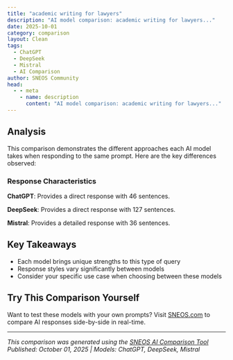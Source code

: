 ```yaml
---
title: "academic writing for lawyers"
description: "AI model comparison: academic writing for lawyers..."
date: 2025-10-01
category: comparison
layout: Clean
tags:
  - ChatGPT
  - DeepSeek
  - Mistral
  - AI Comparison
author: SNEOS Community
head:
  - - meta
    - name: description
      content: "AI model comparison: academic writing for lawyers..."
---
```


<ChatComparison
  title="academic writing for lawyers"
  prompt="academic writing for lawyers"
  :responses='{"ChatGPT": "Certainly! Here is an overview and some tips for academic writing tailored for lawyers:\n\n---\n\n### Academic Writing for Lawyers\n\nAcademic writing in law involves the clear, concise, and precise articulation of legal arguments, analysis, and research. It is a critical skill for law students, legal scholars, and practitioners who engage in writing law review articles, case notes, essays, and legal memos.\n\n#### Key Characteristics of Legal Academic Writing:\n1. **Clarity and Precision:** Legal writing must clearly convey complex ideas. Avoid ambiguity and ensure every statement is precise.\n2. **Formal Tone:** Use a professional, objective tone. Avoid colloquialisms and overly casual language.\n3. **Structured Argumentation:** Present arguments logically with a clear introduction, body, and conclusion.\n4. **Evidence-Based Analysis:** Support all claims with references to statutes, case law, legal principles, and academic commentary.\n5. **Correct Citation:** Follow appropriate citation styles (e.g., the Bluebook or OSCOLA) meticulously.\n6. **Critical Engagement:** Go beyond description; analyze, critique, and compare different legal viewpoints.\n\n#### Structure of a Typical Legal Academic Paper:\n1. **Title:** Concise and descriptive.\n2. **Abstract (if required):** A brief summary of the paper\u2019s main arguments and conclusions.\n3. **Introduction:** Introduce the legal issue, its significance, and outline the paper\u2019s objectives.\n4. **Background/Context:** Present relevant legal background, including statutes and precedents.\n5. **Main Body:** Systematic development of arguments. Use headings and subheadings to organize points.\n6. **Counterarguments:** Address opposing views and explain why your position holds.\n7. **Conclusion:** Summarize findings and suggest implications or future research directions.\n8. **References/Bibliography:** List all sources cited.\n\n#### Tips for Effective Legal Academic Writing:\n- **Plan and Outline:** Begin with a clear outline to organize your thoughts.\n- **Use Topic Sentences:** Start paragraphs with clear topic sentences to guide the reader.\n- **Be Concise:** Avoid unnecessary words or repetition.\n- **Avoid Jargon:** Use technical terms only when necessary and explain them.\n- **Edit and Proofread:** Review for clarity, grammar, and formatting errors.\n- **Use Examples:** Illustrate points with relevant cases and hypothetical scenarios.\n\n#### Recommended Resources:\n- *Legal Writing in Plain English* by Bryan A. Garner\n- *The Bluebook: A Uniform System of Citation*\n- *How to Write Law Essays \u0026 Exams* by S.I. Strong\n\n---\n\nIf you want, I can help draft specific sections, provide citation help, or review your writing!", "DeepSeek": "Of course. Academic writing for lawyers is a distinct and crucial skill, bridging the rigorous analysis of legal practice with the broader, more theoretical discourse of the academy. It\u0027s the foundation for law review articles, scholarly books, seminar papers, and advanced legal analysis.\n\nHere is a comprehensive guide to academic writing for lawyers, covering its purpose, key characteristics, structure, and practical tips.\n\n### **I. The Core Purpose: Why It\u0027s Different from Legal Practice**\n\nWhile a legal memo or brief aims to persuade a specific audience (a judge, a client) to take a specific action, academic legal writing has different goals:\n\n1. **To Contribute to Scholarly Discourse:** It engages with existing legal scholarship, identifies a gap or flaw, and offers a novel perspective, theory, or solution.\n2. **To Analyze and Critique the Law:** It goes beyond stating what the law *is* to explore why it is that way, whether it *should* be that way, and what its unintended consequences might be.\n3. **To Synthesize and Re-conceptualize:** It connects disparate areas of law or draws on other disciplines (e.g., economics, history, philosophy, psychology) to provide a deeper understanding of a legal issue.\n4. **To Influence the Long-Term Development of the Law:** While a brief influences a single case, a seminal law review article can shape the thinking of judges, legislators, and scholars for decades.\n\n---\n\n### **II. Key Characteristics of Effective Academic Legal Writing**\n\n**1. A Clear, Central Thesis (The \u0022Claim\u0022)**\nThis is the single most important element. Your thesis is not just a topic (e.g., \u0022This paper is about qualified immunity\u0022). It is a specific, arguable, and significant claim that you will prove throughout the paper.\n* **Weak Thesis:** \u0022Qualified immunity is a controversial doctrine.\u0022\n* **Strong Thesis:** \u0022This article argues that the qualified immunity doctrine, as currently applied by the Supreme Court, has created an unaccountable law enforcement regime that violates the Fourteenth Amendment\u0027s Equal Protection Clause by disproportionately shielding officers who use force against minorities.\u0022\n\n**2. Rigorous and Analytical (Not Descriptive)**\nDon\u0027t just describe what courts have done. Analyze *why* they did it and whether their reasoning was sound.\n* **Descriptive:** \u0022In *Case A*, the Court held X. In *Case B*, the Court extended this to Y.\u0022\n* **Analytical:** \u0022The Court\u0027s reasoning in *Case A* relied on a flawed interpretation of legislative history. This flaw was compounded in *Case B*, leading to the inconsistent and unworkable standard we see today.\u0022\n\n**3. Engagement with Scholarly Sources**\nYou are in a conversation with other scholars. You must acknowledge and engage with their work.\n* **Use secondary sources:** Law review articles, books, treatises.\n* **Synthesize opposing viewpoints:** \u0022While Professor Smith argues that the market will correct for these inefficiencies [cite], this view fails to account for...\u0022.\n* **Acknowledge counterarguments:** Actively seek out and address the strongest arguments against your thesis. This strengthens your credibility.\n\n**4. Meticulous Organization and Signposting**\nThe reader should never be lost. A clear structure is essential.\n* **Use an Outline:** Create a detailed outline before you write.\n* **Signpost:** Use introductions to sections, clear topic sentences, and transitional phrases to guide the reader (\u0022This Part will explore...\u0022, \u0022Having established X, the article now turns to Y...\u0022).\n\n**5. Precision and Formality**\n* **Avoid informal language:** No contractions (e.g., \u0022don\u0027t,\u0022 \u0022can\u0027t\u0022), slang, or hyperbolic adjectives (\u0022amazing,\u0022 \u0022ridiculous\u0022).\n* **Be precise with language:** Use specific legal terms of art correctly.\n* **Eliminate fluff:** Every sentence should serve a purpose. Avoid throat-clearing phrases like \u0022It is important to note that...\u0022 or \u0022In today\u0027s society...\u0022\n\n---\n\n### **III. The Standard Structure (The Blueprint)**\n\nWhile flexible, most academic legal papers follow a variation of this structure:\n\n1. **Title:** Should be descriptive and, if possible, engaging.\n2. **Abstract:** A concise summary (usually 150-250 words) of your question, thesis, and conclusion.\n3. **Introduction (The Most Important Part):** Many readers will only read this. It must:\n * Hook the reader with the importance of the problem.\n * State your research question.\n * Clearly present your thesis statement.\n * Briefly outline your argument and the paper\u0027s structure (\u0022Roadmap\u0022).\n * State your conclusion.\n4. **Background/Part I:** Sets the stage. Explains the legal doctrine, historical context, or current state of the law. This is where you demonstrate you understand the landscape.\n5. **Analysis/Parts II, III, etc.:** The core of the paper. This is where you make your argument.\n * Identify the gap or flaw in the current law/scholarship.\n * Present your original theory or solution.\n * Support your claims with evidence (cases, statutes, social science data, philosophical reasoning).\n * Address and refute counterarguments.\n6. **Conclusion:** Do not just restate the introduction. Synthesize your findings, reiterate the significance of your thesis, and perhaps suggest avenues for future research or practical implications for courts and legislators.\n\n---\n\n### **IV. The Writing Process: A Practical Guide**\n\n1. **Choose a Topic:** Find a niche. Look for a circuit split, a recent controversial case, an underexplored statute, or a new technological development that challenges existing law.\n2. **Preliminary Research:** Read broadly to understand the field and ensure your idea is novel.\n3. **Craft Your Thesis:** Hone your central claim. It should be specific, provable, and significant.\n4. **Create a Detailed Outline:** This is your argument\u0027s skeleton. Organize your points logically.\n5. **Draft, Then Refine:** Write a \u0022vomit draft\u0022 to get ideas down without self-editing. Then, revise relentlessly. Good writing is rewriting.\n6. **Integrate Sources and Footnotes:** Use footnotes for citations, but also for interesting asides, definitions, or responses to potential minor criticisms. Follow the **Bluebook** or **ALWD** citation manual meticulously\u2014this is a non-negotiable standard in legal academia.\n7. **Seek Feedback:** Give your draft to professors, peers, or mentors. They will spot logical holes and unclear prose that you have become blind to.\n8. **Proofread and Polish:** Check for typos, grammatical errors, and Bluebook accuracy. Read it aloud to catch awkward phrasing.\n\n---\n\n### **V. Common Pitfalls to Avoid**\n\n* **The \u0022Dropped Quote\u0022:** Never let a block quote speak for itself. Always introduce it and explain *why* it\u0027s there and what it proves.\n* **Over-reliance on Direct Quotation:** Paraphrase where possible. Use quotes for precise, authoritative language that is crucial to your analysis.\n* **The \u0022Shotgun\u0022 Approach:** Don\u0027t try to solve every problem in one paper. A narrow, deep focus is better than a broad, shallow one.\n* **Failing to Address Counterarguments:** Ignoring strong opposing views makes your argument seem weak and one-sided.\n* **Poor Footnotes:** Incorrect citations destroy your credibility. Footnotes should also be clean and relevant, not a dumping ground for irrelevant material.\n\nBy mastering these principles, you will move from being a consumer of legal knowledge to a contributor, capable of producing work that is not only academically sound but also has the potential to influence the future of the law.", "Mistral": "Academic writing for lawyers involves a specific style and structure that is precise, clear, and well-organized. Here are some key aspects to consider:\n\n### 1. **Clarity and Precision**\n - **Use Plain Language**: Avoid legalese and jargon unless necessary. Use simple, straightforward language to ensure your points are easily understood.\n - **Be Concise**: Lawyers often need to convey complex ideas in a limited space. Be direct and to the point.\n\n### 2. **Structure and Organization**\n - **Introduction**: Clearly state the purpose of your paper, the main argument, and the structure of your work.\n - **Body**: Divide the body into logical sections, each addressing a specific point or argument. Use headings and subheadings to guide the reader.\n - **Conclusion**: Summarize your main points and reiterate your argument. Provide any final thoughts or implications.\n\n### 3. **Citation and Referencing**\n - **Legal Citations**: Use a consistent citation style, such as the Bluebook or OSCOLA (Oxford Standard for the Citation of Legal Authorities).\n - **Accuracy**: Ensure all citations are accurate and properly formatted. Incorrect citations can undermine the credibility of your work.\n\n### 4. **Argumentation**\n - **Logical Reasoning**: Present your arguments logically and systematically. Each point should build on the previous one.\n - **Evidence**: Support your arguments with evidence from legal authorities, case law, statutes, and scholarly articles.\n\n### 5. **Ethical Considerations**\n - **Integrity**: Maintain academic integrity by avoiding plagiarism and properly acknowledging sources.\n - **Bias**: Be aware of potential biases and strive for objectivity in your analysis.\n\n### 6. **Formatting**\n - **Consistency**: Use a consistent format for headings, subheadings, and paragraphs.\n - **Professionalism**: Ensure your document is professionally formatted with appropriate margins, fonts, and spacing.\n\n### 7. **Editing and Proofreading**\n - **Grammar and Punctuation**: Pay attention to grammar, punctuation, and spelling. Errors can detract from the quality of your work.\n - **Peer Review**: Have colleagues or mentors review your work for clarity, coherence, and accuracy.\n\n### Example Outline for an Academic Legal Paper\n\n#### Title Page\n- Title of the paper\n- Author\u0027s name\n- Institutional affiliation\n- Date\n\n#### Abstract\n- Brief summary of the paper\u0027s purpose, methodology, findings, and conclusions.\n\n#### Introduction\n- Background information\n- Statement of the problem or research question\n- Thesis statement or main argument\n- Overview of the paper\u0027s structure\n\n#### Literature Review\n- Review of existing scholarship on the topic\n- Identification of gaps in the literature\n\n#### Methodology\n- Description of the research methods used\n- Justification for the chosen methods\n\n#### Analysis\n- Detailed analysis of the legal issue\n- Presentation of arguments and counterarguments\n- Use of case law, statutes, and scholarly articles to support arguments\n\n#### Discussion\n- Interpretation of the findings\n- Implications of the findings for legal practice or policy\n\n#### Conclusion\n- Summary of the main points\n- Restatement of the thesis or main argument\n- Final thoughts or recommendations\n\n#### References\n- List of all sources cited in the paper, formatted according to the chosen citation style.\n\n### Tips for Effective Writing\n- **Outline First**: Create a detailed outline before you start writing to ensure a logical flow.\n- **Write in Sections**: Break down your writing into manageable sections and tackle them one at a time.\n- **Revise Multiple Times**: Plan for multiple revisions to refine your arguments and improve clarity.\n\nBy following these guidelines, you can produce high-quality academic writing that is both informative and persuasive, meeting the standards expected in the legal profession."}' 
  published-date="22:14"
/>

## Analysis

This comparison demonstrates the different approaches each AI model takes when responding to the same prompt. Here are the key differences observed:

### Response Characteristics

**ChatGPT**: Provides a direct response with 46 sentences. 

**DeepSeek**: Provides a direct response with 127 sentences. 

**Mistral**: Provides a detailed response with 36 sentences. 

## Key Takeaways

- Each model brings unique strengths to this type of query
- Response styles vary significantly between models
- Consider your specific use case when choosing between these models

## Try This Comparison Yourself

Want to test these models with your own prompts? Visit [SNEOS.com](https://sneos.com) to compare AI responses side-by-side in real-time.

---

*This comparison was generated using the [SNEOS AI Comparison Tool](https://sneos.com)*
*Published: October 01, 2025 | Models: ChatGPT, DeepSeek, Mistral*
